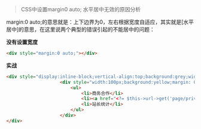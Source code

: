 > CSS中设置margin0 auto; 水平居中无效的原因分析



margin:0 auto;的意思就是：上下边界为0，左右根据宽度自适应，其实就是[水平居中]的意思，在这里说两个典型的错误引起的不能居中的问题：

**没有设置宽度**

```html
<div style="margin:0 auto;"></div>
```



**实战**

```html
<div style="display:inline-block;vertical-align:top;background:grey;width: 40%;">
                    <div style="width:100px;background:yellow;margin: 0 auto;">
                        <ul>
                            <li>商务合作</li>
                            <li><a href="<?= $this->url->get('page/privacyPolicy') ?>" title="隐私政策">隐私政策</a></li>
                            <li>站长统计</li>
                        </ul>
                    </div>
</div>
```

